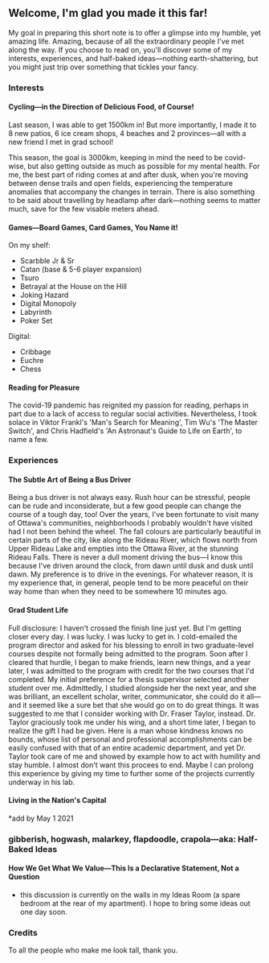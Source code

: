 ## Welcome, I'm glad you made it this far!
My goal in preparing this short note is to offer a glimpse into my humble, yet amazing life. Amazing, because of all the extraordinary people I've met along the way.
If you choose to read on, you'll discover some of my interests, experiences, and half-baked ideas—nothing earth-shattering, but you might just trip over something that tickles your fancy.

### Interests
#### Cycling—in the Direction of Delicious Food, of Course!
Last season, I was able to get 1500km in! But more importantly, I made it to 8 new patios, 6 ice cream shops, 4 beaches and 2 provinces—all with a new friend I met in grad school!

This season, the goal is 3000km, keeping in mind the need to be covid-wise, but also getting outside as much as possible for my mental health. For me, the best part of riding comes at and after dusk, when you're moving between dense trails and open fields, experiencing the temperature anomalies that accompany the changes in terrain. There is also something to be said about travelling by headlamp after dark—nothing seems to matter much, save for the few visable meters ahead.

#### Games—Board Games, Card Games, You Name it!
On my shelf:
- Scarbble Jr & Sr
- Catan (base & 5-6 player expansion)
- Tsuro
- Betrayal at the House on the Hill
- Joking Hazard
- Digital Monopoly
- Labyrinth
- Poker Set

Digital:
- Cribbage
- Euchre
- Chess

#### Reading for Pleasure
The covid-19 pandemic has reignited my passion for reading, perhaps in part due to a lack of access to regular social activities. Nevertheless, I took solace in Viktor Frankl's 'Man's Search for Meaning', Tim Wu's 'The Master Switch', and Chris Hadfield's 'An Astronaut's Guide to Life on Earth', to name a few.

### Experiences
#### The Subtle Art of Being a Bus Driver
Being a bus driver is not always easy. Rush hour can be stressful, people can be rude and inconsiderate, but a few good people can change the course of a tough day, too! Over the years, I've been fortunate to visit many of Ottawa's communities, neighborhoods I probably wouldn't have visited had I not been behind the wheel. The fall colours are particularly beautiful in certain parts of the city, like along the Rideau River, which flows north from Upper Rideau Lake and empties into the Ottawa River, at the stunning Rideau Falls. There is never a dull moment driving the bus—I know this because I've driven around the clock, from dawn until dusk and dusk until dawn. My preference is to drive in the evenings. For whatever reason, it is my experience that, in general, people tend to be more peaceful on their way home than when they need to be somewhere 10 minutes ago.

#### Grad Student Life
Full disclosure: I haven't crossed the finish line just yet. But I'm getting closer every day. I was lucky. I was lucky to get in. I cold-emailed the program director and asked for his blessing to enroll in two graduate-level courses despite not formally being admitted to the program. Soon after I cleared that hurdle, I began to make friends, learn new things, and a year later, I was admitted to the program with credit for the two courses that I'd completed. My initial preference for a thesis supervisor selected another student over me. Admittedly, I studied alongside her the next year, and she was brilliant, an excellent scholar, writer, communicator, she could do it all—and it seemed like a sure bet that she would go on to do great things. It was suggested to me that I consider working with Dr. Fraser Taylor, instead. Dr. Taylor graciously took me under his wing, and a short time later, I began to realize the gift I had be given. Here is a man whose kindness knows no bounds, whose list of personal and professional accomplishments can be easily confused with that of an entire academic department, and yet Dr. Taylor took care of me and showed by example how to act with humility and stay humble. I almost don't want this procees to end. Maybe I can prolong this experience by giving my time to further some of the projects currently underway in his lab.

#### Living in the Nation's Capital
*add by May 1 2021

### gibberish, hogwash, malarkey, flapdoodle, crapola—aka: Half-Baked Ideas
#### How We Get What We Value—This Is a Declarative Statement, Not a Question
- this discussion is currently on the walls in my Ideas Room (a spare bedroom at the rear of my apartment). I hope to bring some ideas out one day soon.

### Credits
To all the people who make me look tall, thank you.







